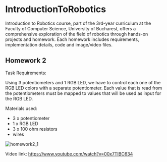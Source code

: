# IntroductionToRobotics
Introduction to Robotics course, part of the 3rd-year curriculum at the Faculty of Computer Science, University of Bucharest, offers a comprehensive exploration of the field of robotics through hands-on projects and homework. Each homework includes requirements, implementation details, code and image/video files.
## Homework 2
Task Requirements:

Using 3 potentiometers and 1 RGB LED, we have to control each one of the RGB LED colors with a separate potentiometer. Each value that is read from the potentiometers must be mapped to values that will be used as input for the RGB LED.

Materials used: 

- 3 x potentiometer
- 1 x RGB LED
- 3 x 100 ohm resistors
- wires
  
![homework2_1](https://github.com/bogdan017/IntroductionToRobotics/assets/54263191/07342555-c3c9-4eac-a5a4-80e7b9e694e2)

Video link: https://www.youtube.com/watch?v=00x7TlBC634
